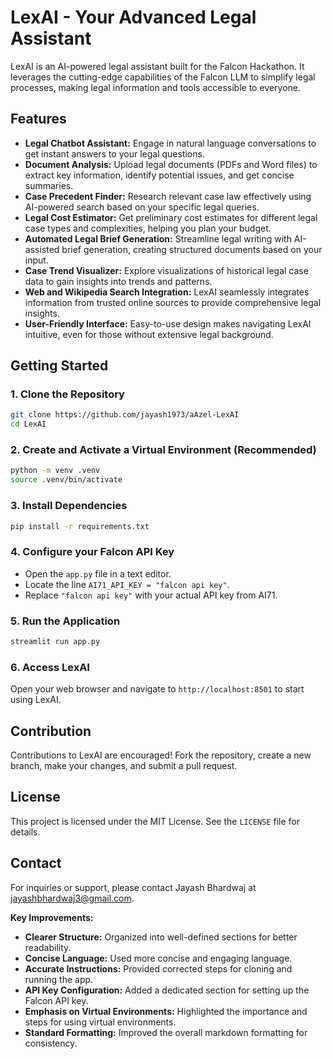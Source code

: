# LexAI - Your Advanced Legal Assistant

LexAI is an AI-powered legal assistant built for the Falcon Hackathon. It leverages the cutting-edge capabilities of the Falcon LLM to simplify legal processes, making legal information and tools accessible to everyone.

## Features

- **Legal Chatbot Assistant:**  Engage in natural language conversations to get instant answers to your legal questions.
- **Document Analysis:** Upload legal documents (PDFs and Word files) to extract key information, identify potential issues, and get concise summaries.
- **Case Precedent Finder:** Research relevant case law effectively using AI-powered search based on your specific legal queries.
- **Legal Cost Estimator:** Get preliminary cost estimates for different legal case types and complexities, helping you plan your budget. 
- **Automated Legal Brief Generation:**  Streamline legal writing with AI-assisted brief generation, creating structured documents based on your input.
- **Case Trend Visualizer:** Explore visualizations of historical legal case data to gain insights into trends and patterns.
- **Web and Wikipedia Search Integration:**  LexAI seamlessly integrates information from trusted online sources to provide comprehensive legal insights.
- **User-Friendly Interface:**  Easy-to-use design makes navigating LexAI intuitive, even for those without extensive legal background.

## Getting Started

### 1. Clone the Repository

```bash
git clone https://github.com/jayash1973/aAzel-LexAI 
cd LexAI
```

### 2. Create and Activate a Virtual Environment (Recommended)

```bash
python -m venv .venv  
source .venv/bin/activate  
```

### 3. Install Dependencies

```bash
pip install -r requirements.txt 
```

### 4. Configure your Falcon API Key

- Open the `app.py` file in a text editor.
- Locate the line `AI71_API_KEY = "falcon api key"`.
- Replace `"falcon api key"` with your actual API key from AI71. 

### 5. Run the Application

```bash
streamlit run app.py 
```

### 6. Access LexAI

Open your web browser and navigate to `http://localhost:8501` to start using LexAI.

## Contribution
Contributions to LexAI are encouraged! Fork the repository, create a new branch, make your changes, and submit a pull request.

## License

This project is licensed under the MIT License. See the `LICENSE` file for details.

## Contact

For inquiries or support, please contact Jayash Bhardwaj at jayashbhardwaj3@gmail.com.


**Key Improvements:**

- **Clearer Structure:** Organized into well-defined sections for better readability.
- **Concise Language:** Used more concise and engaging language.
- **Accurate Instructions:** Provided corrected steps for cloning and running the app.
- **API Key Configuration:** Added a dedicated section for setting up the Falcon API key.
- **Emphasis on Virtual Environments:** Highlighted the importance and steps for using virtual environments.
- **Standard Formatting:**  Improved the overall markdown formatting for consistency.
